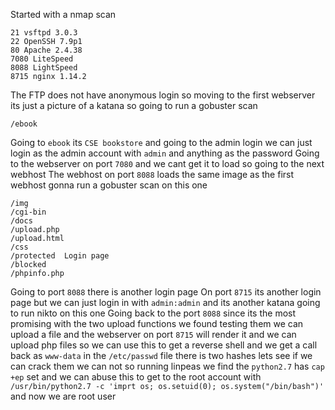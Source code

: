 Started with a nmap scan
```
21 vsftpd 3.0.3
22 OpenSSH 7.9p1
80 Apache 2.4.38
7080 LiteSpeed
8088 LightSpeed
8715 nginx 1.14.2
```
The FTP does not have anonymous login so moving to the first webserver its just a picture of a katana so going to run a gobuster scan
```
/ebook
```
Going to `ebook` its `CSE bookstore` and going to the admin login we can just login as the admin account with `admin` and anything as the password 
Going to the webserver on port `7080` and we cant get it to load so going to the next webhost
The webhost on port `8088` loads the same image as the first webhost gonna run a gobuster scan on this one
```
/img
/cgi-bin
/docs
/upload.php
/upload.html
/css
/protected  Login page
/blocked
/phpinfo.php
```
Going to port `8088` there is another login page 
On port `8715` its another login page but we can just login in with `admin:admin` and its another katana going to run nikto on this one 
Going back to the port `8088` since its the most promising with the two upload functions we found testing them we can upload a file and the webserver on port `8715` will render it and we can upload php files so we can use this to get a reverse shell and we get a call back as `www-data` in the `/etc/passwd` file there is two hashes lets see if we can crack them we can not so running linpeas we find the `python2.7` has `cap +ep` set and we can abuse this to get to the root account with `/usr/bin/python2.7 -c 'imprt os; os.setuid(0); os.system("/bin/bash")'` and now we are root user 